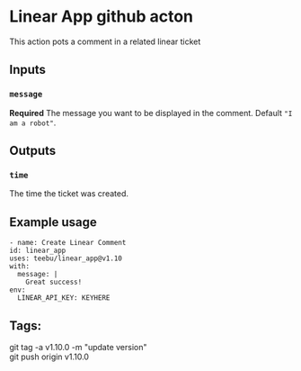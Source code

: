 # Linear App github acton

This action pots a comment in a related linear ticket

## Inputs

### `message`

**Required** The message you want to be displayed in the comment. Default `"I am a robot"`.

## Outputs

### `time`

The time the ticket was created.

## Example usage

```
- name: Create Linear Comment
id: linear_app
uses: teebu/linear_app@v1.10
with:
  message: |
    Great success!
env:
  LINEAR_API_KEY: KEYHERE
```

## Tags:
git tag -a v1.10.0 -m "update version"  
git push origin v1.10.0
